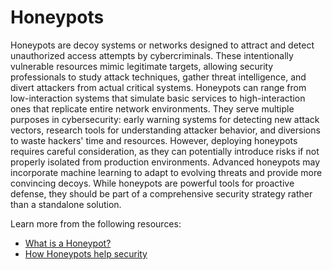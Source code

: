 # Honeypots

Honeypots are decoy systems or networks designed to attract and detect unauthorized access attempts by cybercriminals. These intentionally vulnerable resources mimic legitimate targets, allowing security professionals to study attack techniques, gather threat intelligence, and divert attackers from actual critical systems. Honeypots can range from low-interaction systems that simulate basic services to high-interaction ones that replicate entire network environments. They serve multiple purposes in cybersecurity: early warning systems for detecting new attack vectors, research tools for understanding attacker behavior, and diversions to waste hackers' time and resources. However, deploying honeypots requires careful consideration, as they can potentially introduce risks if not properly isolated from production environments. Advanced honeypots may incorporate machine learning to adapt to evolving threats and provide more convincing decoys. While honeypots are powerful tools for proactive defense, they should be part of a comprehensive security strategy rather than a standalone solution.

Learn more from the following resources:

- [What is a Honeypot?](https://www.youtube.com/watch?v=FtR9sFJlkSA)
- [How Honeypots help security](https://www.kaspersky.com/resource-center/threats/what-is-a-honeypot)